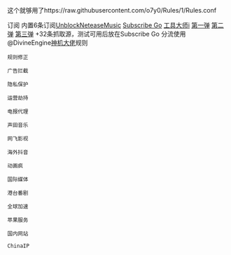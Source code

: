 这个就够用了https://raw.githubusercontent.com/o7y0/Rules/1/Rules.conf

  订阅
  内置6条订阅[UnblockNeteaseMusic](https://raw.githubusercontent.com/o7y0/GeneralSubscribe/main/UnblockNeteaseMusic/UnblockNeteaseMusic.txt)
            [Subscribe Go](https://raw.githubusercontent.com/o7y0/GeneralSubscribe/main/Subscribe%20Go)
            [工具大师i](https://link.gimhoy.com/1drv/aHR0cHM6Ly8xZHJ2Lm1zL3QvcyFBakdEc3oydC1PRFJnZ0ZuU1YtNi0xQk1NMW13P2U9MzdITlB4)
            [第一弹](https://gooii.ml/v2ray/sub)
            [第二弹](https://gooii.ml/ss/sub)
            [第三弹](https://gooii.ml/ssr/sub)
  +32条抓取源，测试可用后放在Subscribe Go
  分流使用@DivineEngine[神机大佬](https://github.com/DivineEngine/Profiles/tree/master)规则
  
    规则修正
    
    广告拦截
    
    隐私保护
    
    运营劫持
    
    电报代理
    
    声田音乐
    
    网飞影视
    
    海外抖音
    
    动画疯
    
    国际媒体
    
    港台番剧
    
    全球加速
    
    苹果服务
    
    国内网站
    
    ChinaIP
